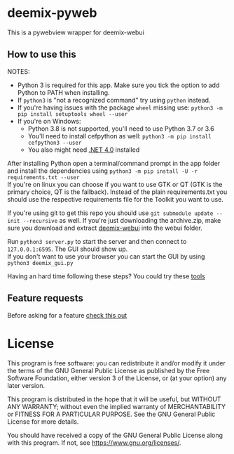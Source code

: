 # deemix-pyweb
This is a pywebview wrapper for deemix-webui

## How to use this
NOTES:
- Python 3 is required for this app. Make sure you tick the option to add Python to PATH when installing.
- If `python3` is "not a recognized command" try using `python` instead.
- If you're having issues with the package `wheel` missing use: `python3 -m pip install setuptools wheel --user`
- If you're on Windows:
	- Python 3.8 is not supported, you'll need to use Python 3.7 or 3.6
	- You'll need to install cefpython as well: `python3 -m pip install cefpython3 --user`
	- You also might need [.NET 4.0](https://www.microsoft.com/en-us/download/details.aspx?id=17718) installed

After installing Python open a terminal/command prompt in the app folder and install the dependencies using `python3 -m pip install -U -r requirements.txt --user`<br>
If you're on linux you can choose if you want to use GTK or QT (GTK is the primary choice, QT is the fallback). Instead of the plain requirements.txt you should use the respective requirements file for the Toolkit you want to use.

If you're using git to get this repo you should use `git submodule update --init --recursive` as well. If you're just downloading the archive.zip, make sure you download and extract [deemix-webui](https://codeberg.org/RemixDev/deemix-webui) into the webui folder.

Run `python3 server.py` to start the server and then connect to `127.0.0.1:6595`. The GUI should show up.<br>
If you don't want to use your browser you can start the GUI by using `python3 deemix_gui.py`<br>

Having an hard time following these steps? You could try these [tools](https://codeberg.org/RemixDev/deemix-tools)

## Feature requests
Before asking for a feature [check this out](https://codeberg.org/RemixDev/deemix-pyweb/src/branch/main/FEATURES.md)

# License
This program is free software: you can redistribute it and/or modify
it under the terms of the GNU General Public License as published by
the Free Software Foundation, either version 3 of the License, or
(at your option) any later version.

This program is distributed in the hope that it will be useful,
but WITHOUT ANY WARRANTY; without even the implied warranty of
MERCHANTABILITY or FITNESS FOR A PARTICULAR PURPOSE.  See the
GNU General Public License for more details.

You should have received a copy of the GNU General Public License
along with this program.  If not, see <https://www.gnu.org/licenses/>.
